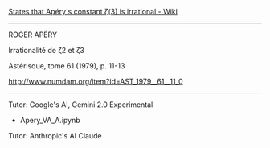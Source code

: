 [States that Apéry's constant ζ(3) is irrational - Wiki](https://en.wikipedia.org/wiki/Apéry%27s_theorem)

- - - -

ROGER APÉRY

Irrationalité de ζ2 et ζ3

Astérisque, tome 61 (1979), p. 11-13

<http://www.numdam.org/item?id=AST_1979__61__11_0>

- - - -

Tutor: Google's AI, Gemini 2.0 Experimental
* Apery_VA_A.ipynb

Tutor: Anthropic's AI Claude


